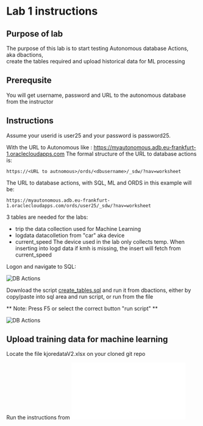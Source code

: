 # Lab 1 instructions

## Purpose of lab

The purpose of this lab is to start testing Autonomous database Actions, aka dbactions,  
create the tables required and upload historical data for ML processing

## Prerequsite

You will get username, password and URL to the autonomous database from the instructor  

## Instructions

Assume your userid is user25 and your password is password25.  
  
With the URL to Autonomous like : https://myautonomous.adb.eu-frankfurt-1.oraclecloudapps.com 
The formal structure of the URL to database actions is:  

`https://<URL to autnomous>/ords/<dbusername>/_sdw/?nav=worksheet`

The URL to database actions, with SQL, ML and ORDS in this example will be:  
  
`https://myautonomous.adb.eu-frankfurt-1.oraclecloudapps.com/ords/user25/_sdw/?nav=worksheet`

3 tables are needed for the labs:  
 - trip             the data collection used for Machine Learning
- logdata           datacolletion from "car" aka device
- current_speed     The device used in the lab only collects temp. When inserting into logd data if kmh is missing, the insert will fetch from current_speed

Logon and navigate to SQL:  

![DB Actions](../images/dbactions.jpg)


Download the script [create_tables.sql](files/create_tables.sql) and run it from dbactions, either by copy/paste into 
sql area and run script, or run from the file    
  
** Note: Press F5 or select the correct button "run script" **  
  
![DB Actions](../images/dbactions2.jpg)


## Upload training data for machine learning

Locate the file kjoredataV2.xlsx on your cloned git repo

Run the instructions from ![Instructions](dataload.md)